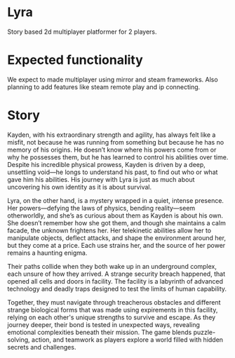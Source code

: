 # Lyra

Story based 2d multiplayer platformer for 2 players.

# Expected functionality

We expect to made multiplayer using mirror and steam frameworks. Also planning to add features like steam remote play and ip connecting.

# Story

Kayden, with his extraordinary strength and agility, has always felt like a misfit, not because he was running from something but because he has no memory of his origins. He doesn’t know where his powers come from or why he possesses them, but he has learned to control his abilities over time. Despite his incredible physical prowess, Kayden is driven by a deep, unsettling void—he longs to understand his past, to find out who or what gave him his abilities. His journey with Lyra is just as much about uncovering his own identity as it is about survival.

Lyra, on the other hand, is a mystery wrapped in a quiet, intense presence. Her powers—defying the laws of physics, bending reality—seem otherworldly, and she’s as curious about them as Kayden is about his own. She doesn’t remember how she got them, and though she maintains a calm facade, the unknown frightens her. Her telekinetic abilities allow her to manipulate objects, deflect attacks, and shape the environment around her, but they come at a price. Each use strains her, and the source of her power remains a haunting enigma.

Their paths collide when they both wake up in an underground complex, each unsure of how they arrived. A strange security breach happened, that opened all cells and doors in facility. The facility is a labyrinth of advanced technology and deadly traps designed to test the limits of human capability.                    

Together, they must navigate through treacherous obstacles and different strange biological forms that was made using expirements in this facility, relying on each other's unique strengths to survive and escape. As they journey deeper, their bond is tested in unexpected ways, revealing emotional complexities beneath their mission. The game blends puzzle-solving, action, and teamwork as players explore a world filled with hidden secrets and challenges.
